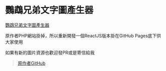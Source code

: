 # 鸚鵡兄弟文字圖產生器
[鸚鵡兄弟文字圖產生器](https://p208p2002.github.io/yinwubrother-textmaker-react/)

原作者PHP網站掛掉，所以重新開發一個ReactJS版本掛在GitHub Pages底下供大家使用

如果有新的圖片資源也歡迎發PR或是寄信給我

> [原作者GitHub](https://github.com/r3850355/yinwubrother-textmaker)